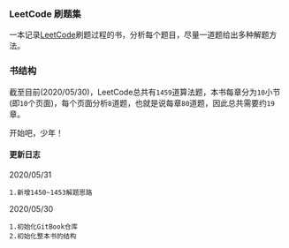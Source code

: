 ### LeetCode 刷题集

一本记录[LeetCode](https://leetcode.com/)刷题过程的书，分析每个题目，尽量一道题给出多种解题方法。

### 书结构

截至目前(2020/05/30)，LeetCode总共有`1459`道算法题，本书每章分为`10`小节(即`10`个页面)，每个页面分析`8`道题，也就是说每章`80`道题，因此总共需要约`19`章。

开始吧，少年！

#### 更新日志

2020/05/31
```
1.新增1450~1453解题思路
```

2020/05/30
```
1.初始化GitBook仓库
2.初始化整本书的结构
```